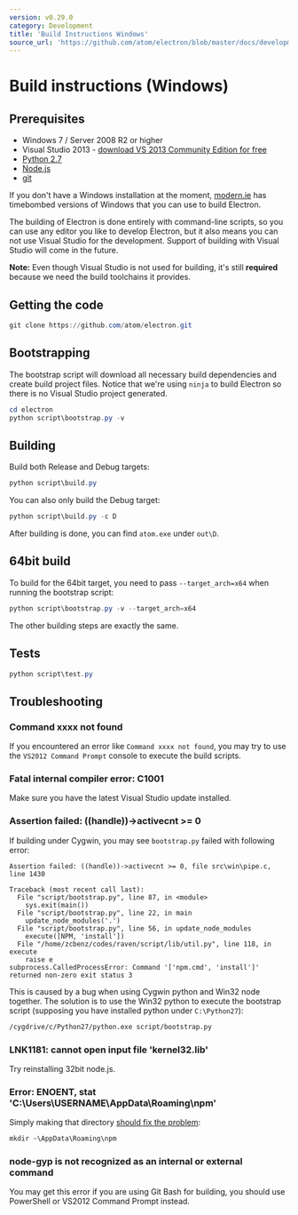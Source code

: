 ```yaml
---
version: v0.29.0
category: Development
title: 'Build Instructions Windows'
source_url: 'https://github.com/atom/electron/blob/master/docs/development/build-instructions-windows.md'
---
```


# Build instructions (Windows)

## Prerequisites

* Windows 7 / Server 2008 R2 or higher
* Visual Studio 2013 - [download VS 2013 Community Edition for
  free](http://www.visualstudio.com/products/visual-studio-community-vs)
* [Python 2.7](http://www.python.org/download/releases/2.7/)
* [Node.js](http://nodejs.org/download/)
* [git](http://git-scm.com)

If you don't have a Windows installation at the moment,
[modern.ie](https://www.modern.ie/en-us/virtualization-tools#downloads) has
timebombed versions of Windows that you can use to build Electron.

The building of Electron is done entirely with command-line scripts, so you
can use any editor you like to develop Electron, but it also means you can
not use Visual Studio for the development. Support of building with Visual
Studio will come in the future.

**Note:** Even though Visual Studio is not used for building, it's still
**required** because we need the build toolchains it provides.

## Getting the code

```powershell
git clone https://github.com/atom/electron.git
```

## Bootstrapping

The bootstrap script will download all necessary build dependencies and create
build project files. Notice that we're using `ninja` to build Electron so
there is no Visual Studio project generated.

```powershell
cd electron
python script\bootstrap.py -v
```

## Building

Build both Release and Debug targets:

```powershell
python script\build.py
```

You can also only build the Debug target:

```powershell
python script\build.py -c D
```

After building is done, you can find `atom.exe` under `out\D`.

## 64bit build

To build for the 64bit target, you need to pass `--target_arch=x64` when running
the bootstrap script:

```powershell
python script\bootstrap.py -v --target_arch=x64
```

The other building steps are exactly the same.

## Tests

```powershell
python script\test.py
```

## Troubleshooting

### Command xxxx not found

If you encountered an error like `Command xxxx not found`, you may try to use
the `VS2012 Command Prompt` console to execute the build scripts.

### Fatal internal compiler error: C1001

Make sure you have the latest Visual Studio update installed.

### Assertion failed: ((handle))->activecnt >= 0

If building under Cygwin, you may see `bootstrap.py` failed with following
error:

```
Assertion failed: ((handle))->activecnt >= 0, file src\win\pipe.c, line 1430

Traceback (most recent call last):
  File "script/bootstrap.py", line 87, in <module>
    sys.exit(main())
  File "script/bootstrap.py", line 22, in main
    update_node_modules('.')
  File "script/bootstrap.py", line 56, in update_node_modules
    execute([NPM, 'install'])
  File "/home/zcbenz/codes/raven/script/lib/util.py", line 118, in execute
    raise e
subprocess.CalledProcessError: Command '['npm.cmd', 'install']' returned non-zero exit status 3
```

This is caused by a bug when using Cygwin python and Win32 node together. The
solution is to use the Win32 python to execute the bootstrap script (supposing
you have installed python under `C:\Python27`):

```bash
/cygdrive/c/Python27/python.exe script/bootstrap.py
```

### LNK1181: cannot open input file 'kernel32.lib'

Try reinstalling 32bit node.js.

### Error: ENOENT, stat 'C:\Users\USERNAME\AppData\Roaming\npm'

Simply making that directory [should fix the problem](http://stackoverflow.com/a/25095327/102704):

```powershell
mkdir ~\AppData\Roaming\npm
```

### node-gyp is not recognized as an internal or external command

You may get this error if you are using Git Bash for building, you should use
PowerShell or VS2012 Command Prompt instead.
